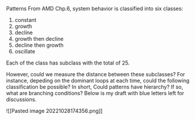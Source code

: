 Patterns
From AMD Chp.6, system behavior is classified into six classes:
1. constant
2. growth
3. decline
4. growth then decline
5. decline then growth
6. oscillate

Each of the class has subclass with the total of 25.

However, could we measure the distance between these subclasses? For instance, depeding on the dominant loops at each time, could the following classification be possible? In short, Could patterns have hierarchy? If so, what are branching conditions? Below is my draft with blue letters left for discussions.

![[Pasted image 20221028174356.png]]